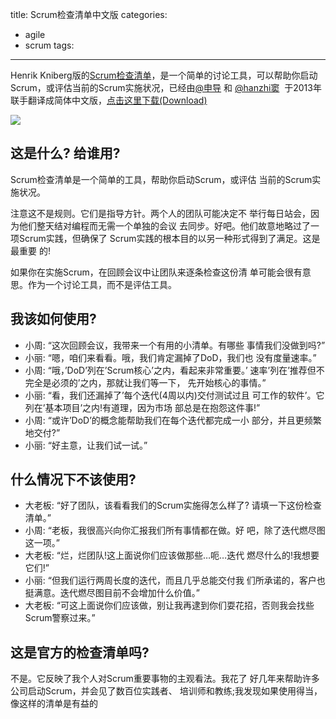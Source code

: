 title: Scrum检查清单中文版
categories:
  - agile
  - scrum
tags:
---

Henrik Kniberg版的[Scrum检查清单](http://www.crisp.se/gratis-material-och-guider/scrum-checklist)，是一个简单的讨论工具，可以帮助你启动Scrum，或评估当前的Scrum实施状况，已经由[@申导](http://weibo.com/u/1001863751) 和 [@hanzhi窦](http://weibo.com/hanzhidou)  于2013年联手翻译成简体中文版，[点击这里下载(Download)](https://www.uperform.cn/scrum-checklist-henrik-kniberg/)

![](https://www.uperform.cn/wp-content/uploads/2017/07/%E5%B1%8F%E5%B9%95%E5%BF%AB%E7%85%A7-2017-07-29-%E4%B8%8B%E5%8D%887.48.42-1024x713.png)

## 这是什么? 给谁用?
Scrum检查清单是一个简单的工具，帮助你启动Scrum，或评估 当前的Scrum实施状况。

注意这不是规则。它们是指导方针。两个人的团队可能决定不 举行每日站会，因为他们整天结对编程而无需一个单独的会议 去同步。好吧。他们故意地略过了一项Scrum实践，但确保了 Scrum实践的根本目的以另一种形式得到了满足。这是最重要 的!

如果你在实施Scrum，在回顾会议中让团队来逐条检查这份清 单可能会很有意思。作为一个讨论工具，而不是评估工具。

 

## 我该如何使用?
- 小周: “这次回顾会议，我带来一个有用的小清单。有哪些 事情我们没做到吗?”
- 小丽: “嗯，咱们来看看。哦，我们肯定漏掉了DoD，我们也 没有度量速率。”
- 小周: “哦，’DoD’列在’Scrum核心’之内，看起来非常重要。’ 速率’列在’推荐但不完全是必须的’之内，那就让我们等一下， 先开始核心的事情。”
- 小丽: “看，我们还漏掉了’每个迭代(4周以内)交付测试过且 可工作的软件’。它列在’基本项目’之内!有道理，因为市场 部总是在抱怨这件事!”
- 小周: “或许’DoD’的概念能帮助我们在每个迭代都完成一小 部分，并且更频繁地交付?”
- 小丽: “好主意，让我们试一试。”

## 什么情况下不该使用?
- 大老板: “好了团队，该看看我们的Scrum实施得怎么样了? 请填一下这份检查清单。”
- 小周: “老板，我很高兴向你汇报我们所有事情都在做。好 吧，除了迭代燃尽图这一项。”
- 大老板: “烂，烂团队!这上面说你们应该做那些…呃…迭代 燃尽什么的!我想要它们!”
- 小丽: “但我们运行两周长度的迭代，而且几乎总能交付我 们所承诺的，客户也挺满意。迭代燃尽图目前不会增加什么价值。”
- 大老板: “可这上面说你们应该做，别让我再逮到你们耍花招，否则我会找些Scrum警察过来。”

## 这是官方的检查清单吗?
不是。它反映了我个人对Scrum重要事物的主观看法。我花了 好几年来帮助许多公司启动Scrum，并会见了数百位实践者、 培训师和教练;我发现如果使用得当，像这样的清单是有益的